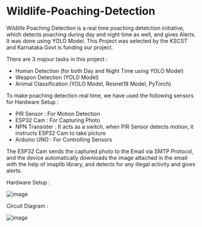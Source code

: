 # Wildlife-Poaching-Detection
Wildlife Poaching Detection is a real time poaching detetction initiative, which detects poaching during day and night time as well, and gives Alerts. It was done using YOLO Model. This Project was selected by the KSCST and Karnataka Govt is funding our project.

There are 3 majour tasks in this project : 
 - Human Detection (for both Day and Night Time using YOLO Model)
 - Weapon Detection (YOLO Model)
 - Animal Classification (YOLO Model, Resnet18 Model, PyTorch)

To make poaching detection real time, we have used the following sensors for Hardware Setup : 
 - PIR Sensor     : For Motion Detection
 - ESP32 Cam      : For Capturing Photo
 - NPN Transister : It acts as a switch, when PIR Sensor detects motion, it instructs ESP32 Cam to take picture
 - Arduino UNO    : For Controlling Sensors

The ESP32 Cam sends the captured photo to the Email via SMTP Protocol, and the device automatically downloads the image attached in the email with the help of imaplib library, and detects for any illegal activity and gives alerts.

Hardware Setup : 

![image](https://github.com/user-attachments/assets/8842d819-4d5f-4ed2-8ca9-20b899ad7a25)

Circuit Diagram : 

![image](https://github.com/user-attachments/assets/a7f8fe60-5a06-41c3-9be5-345d49a62290)




